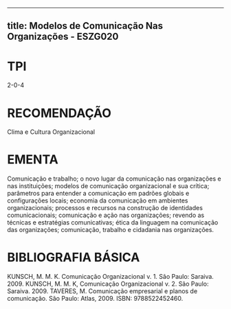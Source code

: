 
---
title: Modelos de Comunicação Nas Organizações - ESZG020 
---

# TPI

2-0-4

# RECOMENDAÇÃO

Clima e Cultura Organizacional

# EMENTA

Comunicação e trabalho; o novo lugar da comunicação nas organizações e nas instituições; modelos de comunicação organizacional e sua crítica; parâmetros para entender a comunicação em padrões globais e configurações locais; economia da comunicação em ambientes organizacionais; processos e recursos na construção de identidades comunicacionais; comunicação e ação nas organizações; revendo as técnicas e estratégias comunicativas; ética da linguagem na comunicação das organizações; comunicação, trabalho e cidadania nas organizações.

# BIBLIOGRAFIA BÁSICA

KUNSCH, M. M. K. Comunicação Organizacional v. 1. São Paulo: Saraiva. 2009.
KUNSCH, M. M. K, Comunicação Organizacional v. 2. São Paulo: Saraiva. 2009.
TAVERES, M. Comunicação empresarial e planos de comunicação. São Paulo: Atlas, 2009. ISBN: 9788522452460.
        